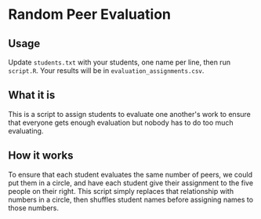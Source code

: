# Random Peer Evaluation

## Usage
Update `students.txt` with your students, one name per line, then run
`script.R`. Your results will be in `evaluation_assignments.csv`.

## What it is
This is a script to assign students to evaluate one another's work to ensure
that everyone gets enough evaluation but nobody has to do too much evaluating.

## How it works
To ensure that each student evaluates the same number of peers, we could put
them in a circle, and have each student give their assignment to the five people
on their right. This script simply replaces that relationship with numbers in a
circle, then shuffles student names before assigning names to those numbers. 

